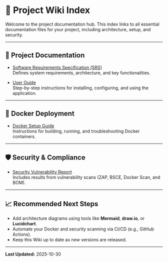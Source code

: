 
# 📘 Project Wiki Index

Welcome to the project documentation hub. This index links to all essential documentation files for your project, including architecture, setup, and security.

---

## 📄 Project Documentation

- [Software Requirements Specification (SRS)](SRS.md)  
  Defines system requirements, architecture, and key functionalities.

- [User Guide](User_Guide.md)  
  Step-by-step instructions for installing, configuring, and using the application.

---

## 🐳 Docker Deployment

- [Docker Setup Guide](Docker_Setup_Guide.md)  
  Instructions for building, running, and troubleshooting Docker containers.

---

## 🛡️ Security & Compliance

- [Security Vulnerability Report](Security_Vulnerability_Report.md)  
  Includes results from vulnerability scans (ZAP, BSCE, Docker Scan, and BOM).

---

## 📈 Recommended Next Steps
- Add architecture diagrams using tools like **Mermaid**, **draw.io**, or **Lucidchart**.  
- Automate your Docker and security scanning via CI/CD (e.g., GitHub Actions).  
- Keep this Wiki up to date as new versions are released.

---

**Last Updated:** 2025-10-30
